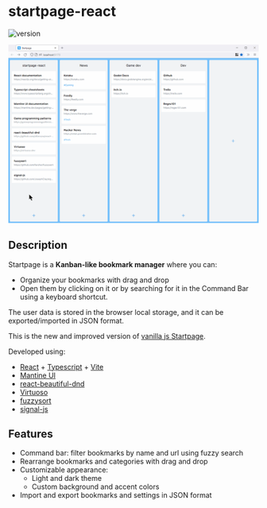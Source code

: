 # startpage-react

![version](https://img.shields.io/badge/version-v1.0.1-blue)

![overview](readme_files/starpage-react-overview.gif)

## Description

Startpage is a **Kanban-like bookmark manager** where you can:

- Organize your bookmarks with drag and drop
- Open them by clicking on it or by searching for it in the Command Bar using a keyboard shortcut.

The user data is stored in the browser local storage, and it can be exported/imported in JSON format.

This is the new and improved version of [vanilla js Startpage](https://github.com/serogbp/Startpage).

Developed using:

- [React](https://reactjs.org/) + [Typescript](https://www.typescriptlang.org/) + [Vite](https://vitejs.dev/)
- [Mantine UI](https://mantine.dev/)
- [react-beautiful-dnd](https://github.com/atlassian/react-beautiful-dnd)
- [Virtuoso](https://virtuoso.dev/)
- [fuzzysort](https://github.com/farzher/fuzzysort/)
- [signal-js](https://github.com/JosephClay/signal-js)

## Features

- Command bar: filter bookmarks by name and url using fuzzy search
- Rearrange bookmarks and categories with drag and drop
- Customizable appearance:
  - Light and dark theme
  - Custom background and accent colors
- Import and export bookmarks and settings in JSON format
